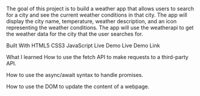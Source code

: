 The goal of this project is to build a weather app that allows users to search for a city and see the current weather conditions in that city. The app will display the city name, temperature, weather description, and an icon representing the weather conditions. The app will use the weatherapi to get the weather data for the city that the user searches for.

Built With
HTML5
CSS3
JavaScript
Live Demo
Live Demo Link

What I learned
How to use the fetch API to make requests to a third-party API.

How to use the async/await syntax to handle promises.

How to use the DOM to update the content of a webpage.